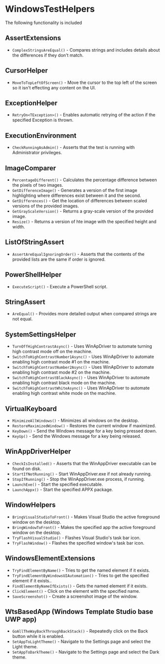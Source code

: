 ﻿# WindowsTestHelpers

The following functionality is included 

## AssertExtensions

* `ComplexStringsAreEqual()` - Compares strings and includes details about the differences if they don't match.

## CursorHelper

- `MoveToTopLeftOfScreen()` - Move the cursor to the top left of the screen so it isn't effecting any content on the UI.

## ExceptionHelper

- `RetryOn<TException>()` - Enables automatic retrying of the action if the specified Exception is thrown.

## ExecutionEnvironment

- `CheckRunningAsAdmin()` - Asserts that the test is running with Administrator privileges.

## ImageComparer

- `PercentageDifferent()` - Calculates the percentage difference between the pixels of two images.
- `GetDifferenceImage()` - Generates a version of the first image highlighting where differences exist between it and the second.
- `GetDifferences()` - Get the location of differences between scaled versions of the provided images.
- `GetGrayScaleVersion()` - Returns a gray-scale version of the provided image.
- `Resize()` - Returns a version of hte image with the specified height and width.

## ListOfStringAssert

- `AssertAreEqualIgnoringOrder()` - Asserts that the contents of the provided lists are the same if order is ignored.

## PowerShellHelper

- `ExecuteScript()` - Execute a PowerShell script.

## StringAssert

- `AreEqual()` - Provides more detailed output when compared strings are not equal.

## SystemSettingsHelper

- `TurnOffHighContrastAsync()` - Uses WinApDriver to automate turning high contrast mode off on the machine.
- `SwitchToHighContrastNumber1Async()` - Uses WinApDriver to automate enabling high contrast mode #1 on the machine.
- `SwitchToHighContrastNumber2Async()` - Uses WinApDriver to automate enabling high contrast mode #2 on the machine.
- `SwitchToHighContrastBlackAsync()` - Uses WinApDriver to automate enabling high contrast black mode on the machine.
- `SwitchToHighContrastWhiteAsync()` - Uses WinApDriver to automate enabling high contrast white mode on the machine.

## VirtualKeyboard

- `MinimizeAllWindows()` - Minimizes all windows on the desktop.
- `RestoreMaximizedWindow()` - Restores the current window if maximized.
- `KeyDown()` - Send the Windows message for a key being pressed down.
- `KeyUp()` - Send the Windows message for a key being released.

## WinAppDriverHelper

- `CheckIsInstalled()` - Asserts that the WinAppDriver executable can be found on disk.
- `StartIfNotRunning()` - Start WinAppDriver.exe if not already running.
- `StopIfRunning()` - Stop the WinAppDriver.exe process, if running.
- `LaunchExe()` - Start the specified executable.
- `LaunchAppx()` - Start the specified APPX package.

## WindowHelpers

- `BringVisualStudioToFront()` - Makes Visual Studio the active foreground window on the desktop.
- `BringWindowToFront()` -  Makes the specified app the active foreground window on the desktop.
- `TryFlashVisualStudio()` - Flashes Visual Studio's task bar icon.
- `TryFlashWindow()` - Flashes the specified window's task bar icon.

## WindowsElementExtensions

- `TryFindElementByName()` - Tries to get the named element if it exists.
- `TryFindElementByWindowsUIAutomation()` - Tries to get the specified element if it exists..
- `FindElementByNameIfExists()` - Gets the named element if it exists.
- `ClickElement()` - Click on the element with the specified name.
- `SaveScreenshot()` - Create a screenshot image of the window.

## WtsBasedApp (Windows Template Studio base UWP app)

- `GoAllTheWayBackThroughBackStack()` - Repeatedly click on the Back button while it is enabled.
- `SetAppToLightTheme()` - Navigate to the Settings page and select the Light theme.
- `SetAppToDarkTheme()` - Navigate to the Settings page and select the Dark theme.

